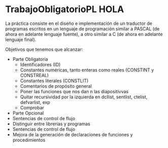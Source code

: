 # TrabajoObligatorioPL HOLA

La práctica consiste en el diseño e implementación de un traductor de programas escritos en
un lenguaje de programación similar a PASCAL (de ahora en adelante lenguaje fuente), a otro
similar a C (de ahora en adelante lenguaje final).

Objetivos que tenemos que alcanzar:

- Parte Obligatoria
    - Identificadores (ID)
    - Constantes numéricas, tanto enteras como reales (CONSTINT y CONSTREAL)
    - Constantes literales (CONSTLIT)
    - Comentarios de propósito general
    - Poner las funciones que nos dan n las diapositivvas
    - Quitar recursividad por la izquierda en dcllist, sentlist, ctelist, defvarlist, exp
    - Comprobar
-  Parte Opcional
- Sentencias de control de flujo
- Distinguir entre librerias y programas
- Sentencias de control de flujo
- Mejora de la generación de declaraciones de funciones y procedimientos